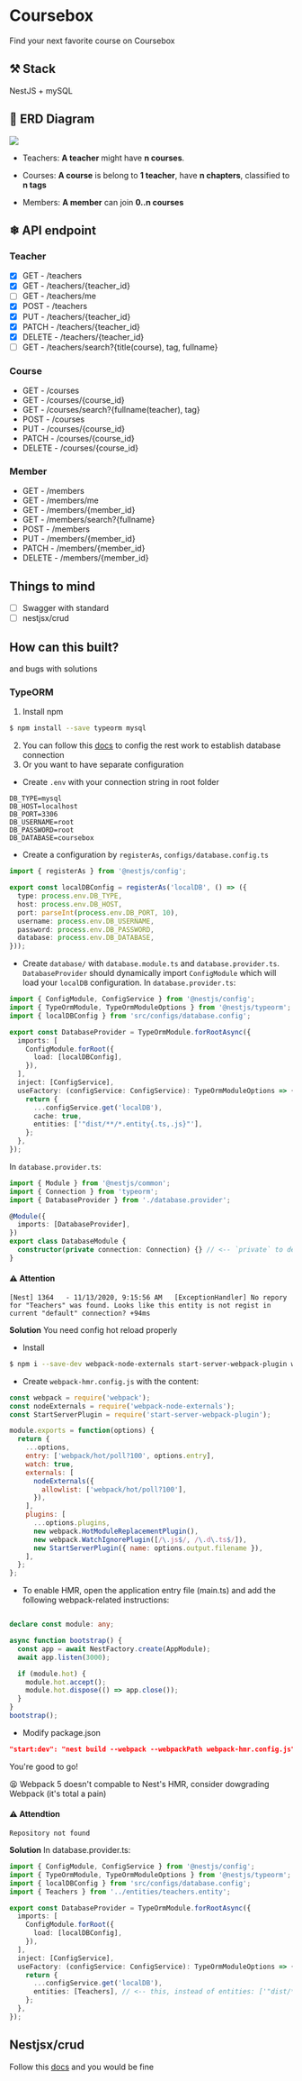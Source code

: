 # Coursebox

Find your next favorite course on Coursebox

## ⚒ Stack

NestJS + mySQL


## 📐 ERD Diagram

![](https://github.com/ngankhanh98/coursebox-server/blob/main/docs/erd.v0.1.png?raw=true)

- Teachers:
**A teacher** might have **n courses**.

- Courses:
**A course** is belong to **1 teacher**, have **n chapters**, classified to **n tags**
- Members:
**A member** can join **0..n courses**

## ❄ API endpoint
### Teacher
- [x] GET - /teachers
- [x] GET - /teachers/{teacher_id}
- [ ] GET - /teachers/me
- [x] POST - /teachers
- [x] PUT - /teachers/{teacher_id}
- [x] PATCH - /teachers/{teacher_id}
- [x] DELETE - /teachers/{teacher_id}
- [ ] GET - /teachers/search?{title(course), tag, fullname}
### Course
- GET - /courses
- GET - /courses/{course_id}
- GET - /courses/search?{fullname(teacher), tag}
- POST - /courses
- PUT - /courses/{course_id}
- PATCH - /courses/{course_id}
- DELETE - /courses/{course_id}

### Member

- GET - /members
- GET - /members/me
- GET - /members/{member_id}
- GET - /members/search?{fullname}
- POST - /members
- PUT - /members/{member_id}
- PATCH - /members/{member_id}
- DELETE - /members/{member_id}

## Things to mind
- [ ] Swagger with standard
- [ ] nestjsx/crud

## How can this built? 
and bugs with solutions
### TypeORM 
1. Install npm 
```bash 
$ npm install --save typeorm mysql
```
2. You can follow this [docs](https://docs.nestjs.com/recipes/sql-typeorm) to config the rest work to establish database connection
3. Or you want to have separate configuration
- Create `.env` with your connection string in root folder
```env
DB_TYPE=mysql
DB_HOST=localhost
DB_PORT=3306
DB_USERNAME=root
DB_PASSWORD=root
DB_DATABASE=coursebox
```
- Create a configuration by `registerAs`, `configs/database.config.ts`
```ts
import { registerAs } from '@nestjs/config';

export const localDBConfig = registerAs('localDB', () => ({
  type: process.env.DB_TYPE,
  host: process.env.DB_HOST,
  port: parseInt(process.env.DB_PORT, 10),
  username: process.env.DB_USERNAME,
  password: process.env.DB_PASSWORD,
  database: process.env.DB_DATABASE,
}));

```

- Create `database/` with `database.module.ts` and `database.provider.ts`. `DatabaseProvider` should dynamically import `ConfigModule` which will load your `localDB` configuration.
In `database.provider.ts`:
```ts
import { ConfigModule, ConfigService } from '@nestjs/config';
import { TypeOrmModule, TypeOrmModuleOptions } from '@nestjs/typeorm';
import { localDBConfig } from 'src/configs/database.config';

export const DatabaseProvider = TypeOrmModule.forRootAsync({
  imports: [
    ConfigModule.forRoot({
      load: [localDBConfig],
    }),
  ],
  inject: [ConfigService],
  useFactory: (configService: ConfigService): TypeOrmModuleOptions => {
    return {
      ...configService.get('localDB'),
      cache: true,
      entities: ['"dist/**/*.entity{.ts,.js}"'],
    };
  },
});
```

In `database.provider.ts`:
```ts
import { Module } from '@nestjs/common';
import { Connection } from 'typeorm';
import { DatabaseProvider } from './database.provider';

@Module({
  imports: [DatabaseProvider],
})
export class DatabaseModule {
  constructor(private connection: Connection) {} // <-- `private` to declare and initialize connection immediately
}
```

#### ⚠ Attention
```log
[Nest] 1364   - 11/13/2020, 9:15:56 AM   [ExceptionHandler] No repory for "Teachers" was found. Looks like this entity is not regist in current "default" connection? +94ms
```
**Solution**
You need config hot reload properly
- Install
```bash
$ npm i --save-dev webpack-node-externals start-server-webpack-plugin webpack@4.44.1
```
- Create `webpack-hmr.config.js` with the content:
```js
const webpack = require('webpack');
const nodeExternals = require('webpack-node-externals');
const StartServerPlugin = require('start-server-webpack-plugin');

module.exports = function(options) {
  return {
    ...options,
    entry: ['webpack/hot/poll?100', options.entry],
    watch: true,
    externals: [
      nodeExternals({
        allowlist: ['webpack/hot/poll?100'],
      }),
    ],
    plugins: [
      ...options.plugins,
      new webpack.HotModuleReplacementPlugin(),
      new webpack.WatchIgnorePlugin([/\.js$/, /\.d\.ts$/]),
      new StartServerPlugin({ name: options.output.filename }),
    ],
  };
};
```

- To enable HMR, open the application entry file (main.ts) and add the following webpack-related instructions:
```ts

declare const module: any;

async function bootstrap() {
  const app = await NestFactory.create(AppModule);
  await app.listen(3000);

  if (module.hot) {
    module.hot.accept();
    module.hot.dispose(() => app.close());
  }
}
bootstrap();
```
- Modify package.json
```json
"start:dev": "nest build --webpack --webpackPath webpack-hmr.config.js"
```

You're good to go!

😫 Webpack 5 doesn't compable to Nest's HMR, consider dowgrading Webpack (it's total a pain)

#### ⚠ Attendtion
```log
Repository not found
```
**Solution**
In database.provider.ts:
```ts
import { ConfigModule, ConfigService } from '@nestjs/config';
import { TypeOrmModule, TypeOrmModuleOptions } from '@nestjs/typeorm';
import { localDBConfig } from 'src/configs/database.config';
import { Teachers } from '../entities/teachers.entity';

export const DatabaseProvider = TypeOrmModule.forRootAsync({
  imports: [
    ConfigModule.forRoot({
      load: [localDBConfig],
    }),
  ],
  inject: [ConfigService],
  useFactory: (configService: ConfigService): TypeOrmModuleOptions => {
    return {
      ...configService.get('localDB'),
      entities: [Teachers], // <-- this, instead of entities: ['"dist/*.entity{.ts, .js}"']
    };
  },
});

```

## Nestjsx/crud
Follow this [docs](https://github.com/nestjsx/crud/wiki/Controllers#install) and you would be fine